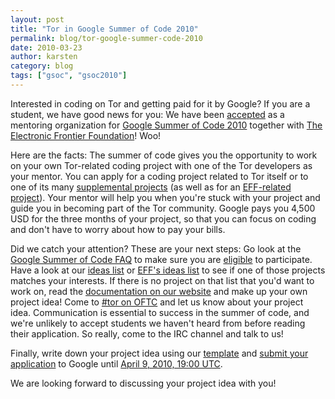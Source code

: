 ```yaml
---
layout: post
title: "Tor in Google Summer of Code 2010"
permalink: blog/tor-google-summer-code-2010
date: 2010-03-23
author: karsten
category: blog
tags: ["gsoc", "gsoc2010"]
---
```


Interested in coding on Tor and getting paid for it by Google? If you are a student, we have good news for you: We have been [accepted](http://socghop.appspot.com/gsoc/program/accepted_orgs/google/gsoc2010) as a mentoring organization for [Google Summer of Code 2010](http://socghop.appspot.com/gsoc/program/home/google/gsoc2010) together with [The Electronic Frontier Foundation](https://www.eff.org/)! Woo!

Here are the facts: The summer of code gives you the opportunity to work on your own Tor-related coding project with one of the Tor developers as your mentor. You can apply for a coding project related to Tor itself or to one of its many [supplemental projects](https://www.torproject.org/projects/) (as well as for an [EFF-related project](https://www.eff.org/gsoc2010)). Your mentor will help you when you're stuck with your project and guide you in becoming part of the Tor community. Google pays you 4,500 USD for the three months of your project, so that you can focus on coding and don't have to worry about how to pay your bills.

Did we catch your attention? These are your next steps: Go look at the [Google Summer of Code FAQ](http://socghop.appspot.com/document/show/gsoc_program/google/gsoc2010/faqs) to make sure you are [eligible](http://socghop.appspot.com/document/show/gsoc_program/google/gsoc2010/faqs#eligibility) to participate. Have a look at our [ideas list](https://www.torproject.org/gsoc.html.en#Ideas) or [EFF's ideas list](https://www.eff.org/gsoc2010) to see if one of those projects matches your interests. If there is no project on that list that you'd want to work on, read the [documentation on our website](https://www.torproject.org/documentation.html.en) and make up your own project idea! Come to [#tor on OFTC](irc://irc.oftc.net/tor/) and let us know about your project idea. Communication is essential to success in the summer of code, and we're unlikely to accept students we haven't heard from before reading their application. So really, come to the IRC channel and talk to us!

Finally, write down your project idea using our [template](https://www.torproject.org/gsoc#Template) and [submit your application](http://socghop.appspot.com/document/show/gsoc_program/google/gsoc2010/faqs#student_apply) to Google until [April 9, 2010, 19:00 UTC](//socghop.appspot.com/document/show/gsoc_program/google/gsoc2010/faqs#timeline).

We are looking forward to discussing your project idea with you!

